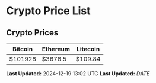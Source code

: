 # Crypto Price List

## Crypto Prices
| Bitcoin | Ethereum | Litecoin |
| ------- | -------- | -------- |
| $101928 | $3678.5 | $109.84 |
**Last Updated:** 2024-12-19 13:02 UTC
**Last Updated:** $DATE$
